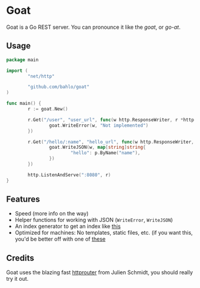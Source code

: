 # Goat

Goat is a Go REST server. You can pronounce it like the _goat_, or
_go-at_.

## Usage
```go
package main

import (
        "net/http"

        "github.com/bahlo/goat"
)

func main() {
        r := goat.New()

        r.Get("/user", "user_url", func(w http.ResponseWriter, r *http.Request, p httprouter.Params) {
                goat.WriteError(w, "Not implemented")
        })

        r.Get("/hello/:name", "hello_url", func(w http.ResponseWriter, r *http.Request, p httprouter.Params) {
                goat.WriteJSON(w, map[string]string{
                        "hello": p.ByName("name"),
                })
        })

        http.ListenAndServe(":8080", r)
}
```

## Features
* Speed (more info on the way)
* Helper functions for working with JSON (`WriteError`, `WriteJSON`)
* An index generator to get an index like [this](https://api.github.com/)
* Optimized for machines: No templates, static files, etc. (if you want this,
  you'd be better off with one of
  [these](https://github.com/avelino/awesome-go#web-frameworks)

## Credits
Goat uses the blazing fast
[httprouter](https://github.com/julienschmidt/httprouter) from Julien Schmidt,
you should really try it out.


